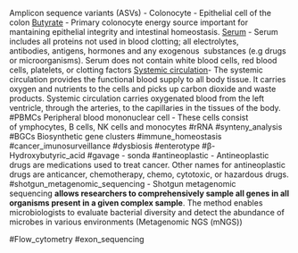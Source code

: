 Amplicon sequence variants (ASVs) - 
Colonocyte - Epithelial cell of the colon
[Butyrate](https://en.wikipedia.org/wiki/Butyric_acid#Biochemistry) - Primary colonocyte energy source important for mantaining epithelial integrity and intestinal homeostasis. 
[Serum](https://en.wikipedia.org/wiki/Serum_(blood)) - Serum includes all proteins not used in blood clotting; all electrolytes, antibodies, antigens, hormones and any exogenous  substances (e.g drugs or microorganisms). Serum does not contain white blood cells, red blood cells, platelets, or clotting factors
[Systemic circulation](https://training.seer.cancer.gov/anatomy/cardiovascular/blood/pathways.html#:~:text=The%20systemic%20circulation%20provides%20the,the%20tissues%20of%20the%20body.)- The systemic circulation provides the functional blood supply to all body tissue. It carries oxygen and nutrients to the cells and picks up carbon dioxide and waste products. Systemic circulation carries oxygenated blood from the left ventricle, through the arteries, to the capillaries in the tissues of the body.
#PBMCs Peripheral blood mononuclear cell - These cells consist of ymphocytes, B cells, NK cells and monocytes
#rRNA 
#synteny_analysis
#BGCs Biosynthetic gene clusters 
#immune_homeostasis
#cancer_imunosurveillance
#dysbiosis
#enterotype
#β-Hydroxybutyric_acid 
#gavage - sonda 
#antineoplastic - Antineoplastic drugs are medications used to treat cancer. Other names for antineoplastic drugs are anticancer, chemotherapy, chemo, cytotoxic, or hazardous drugs.
#shotgun_metagenomic_sequencing   - Shotgun metagenomic sequencing **allows researchers to comprehensively sample all genes in all organisms present in a given complex sample**. The method enables microbiologists to evaluate bacterial diversity and detect the abundance of microbes in various environments (Metagenomic NGS (mNGS))

#Flow_cytometry
#exon_sequencing 